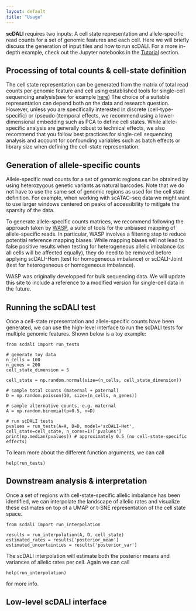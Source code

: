 ```yaml
---
layout: default
title: "Usage"
---
```


<strong>scDALI</strong> requires two inputs: A cell state representation and allele-specific read counts for a set of genomic features and each cell. Here we will briefly discuss the generation of input files and how to run scDALI. For a more in-depth example, check out the Jupyter notebooks in the [Tutorial](https://pmbio.github.io/scdali/tutorials) section.

## Processing of total counts & cell-state definition

The cell state representation can be generated from the matrix of total read counts per genomic feature and cell using established tools for single-cell sequencing analysis(see for example [here](https://scanpy.readthedocs.io/en/stable/tutorials.html)) The choice of a suitable representation can depend both on the data and research question. However, unless you are specifically interested in discrete (cell-type-specific) or (pseudo-)temporal effects, we recommend using a lower-dimensional embedding such as PCA to define cell states. While allele-specific analysis are generally robust to technical effects, we also recommend that you follow best practices for single-cell sequencing analysis and account for confounding variables such as batch effects or library size when defining the cell-state representation.

## Generation of allele-specific counts

Allele-specific read counts for a set of genomic regions can be obtained by using heterozygous genetic variants as natural barcodes. Note that we do not have to use the same set of genomic regions as used for the cell state definition. For example, when working with scATAC-seq data we might want to use larger windows centered on peaks of accessibility to mitigate the sparsity of the data. 

To generate allele-specific counts matrices, we recommend following the approach taken by [WASP](https://github.com/bmvdgeijn/WASP), a suite of tools for the unbiased mapping of allele-specific reads. In particular, WASP involves a filtering step to reduce potential reference mapping biases. While mapping biases will not lead to false positive results when testing for heterogeneous allelic imbalance (as all cells will be affected equally), they do need to be removed before applying scDALI-Hom (test for homogeneous imbalance) or scDALI-Joint (test for heterogeneous or homogeneous imbalance).

WASP was originally developped for bulk sequencing data. We will update this site to include a reference to a modified version for single-cell data in the future.

## Running the scDALI test

Once a cell-state representation and allele-specific counts have been generated, we can use the high-level interface to run the scDALI tests for multiple genomic features. Shown below is a toy example:

    from scdali import run_tests

    # generate toy data
    n_cells = 100
    n_genes = 200
    cell_state_dimension = 5

    cell_state = np.random.normal(size=(n_cells, cell_state_dimension))  
    
    # sample total counts (maternal + paternal)
    D = np.random.poisson(10, size=(n_cells, n_genes)) 
    
    # sample alternative counts, e.g. maternal
    A = np.random.binomial(p=0.5, n=D) 

    # run scDALI tests
    pvalues = run_tests(A=A, D=D, model='scDALI-Het', cell_state=cell_state, n_cores=1)['pvalues']
    print(np.median(pvalues)) # approximately 0.5 (no cell-state-specific effects)
  
To learn more about the different function arguments, we can call 

    help(run_tests)

## Downstream analysis & interpretation

Once a set of regions with cell-state-specific allelic imbalance has been identified, we can interpolate the landscape of allelic rates and visualize these estimates on top of a UMAP or t-SNE representation of the cell state space. 

    from scdali import run_interpolation
    
    results = run_interpolation(A, D, cell_state)
    estimated_rates = results['posterior_mean']
    estimated_uncertainties = results['posterior_var']
    
The scDALI interpolation will estimate both the posterior means and variances of allelic rates per cell. Again we can call
    
    help(run_interpolation)
    
for more info.

## Low-level scDALI interface
